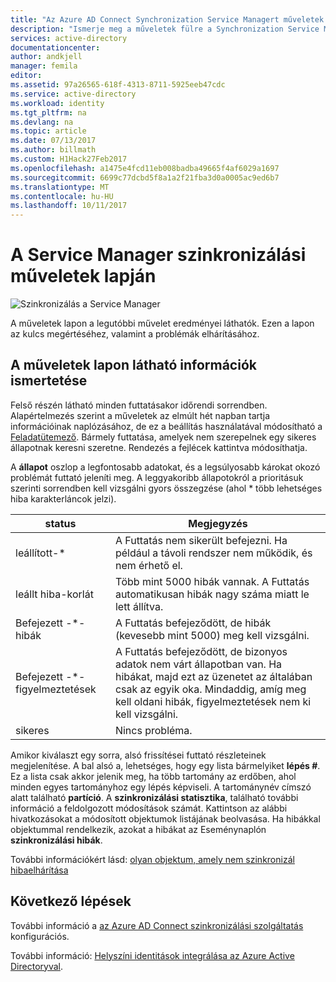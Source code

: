 ```yaml
---
title: "Az Azure AD Connect Synchronization Service Managert műveletek |} Microsoft Docs"
description: "Ismerje meg a műveletek fülre a Synchronization Service Managert, az Azure AD Connect."
services: active-directory
documentationcenter: 
author: andkjell
manager: femila
editor: 
ms.assetid: 97a26565-618f-4313-8711-5925eeb47cdc
ms.service: active-directory
ms.workload: identity
ms.tgt_pltfrm: na
ms.devlang: na
ms.topic: article
ms.date: 07/13/2017
ms.author: billmath
ms.custom: H1Hack27Feb2017
ms.openlocfilehash: a1475e4fcd11eb008badba49665f4af6029a1697
ms.sourcegitcommit: 6699c77dcbd5f8a1a2f21fba3d0a0005ac9ed6b7
ms.translationtype: MT
ms.contentlocale: hu-HU
ms.lasthandoff: 10/11/2017
---
```

# <a name="using-the-sync-service-manager-operations-tab"></a>A Service Manager szinkronizálási műveletek lapján

![Szinkronizálás a Service Manager](./media/active-directory-aadconnectsync-service-manager-ui/operations.png)

A műveletek lapon a legutóbbi művelet eredményei láthatók. Ezen a lapon az kulcs megértéséhez, valamint a problémák elhárításához.

## <a name="understand-the-information-visible-in-the-operations-tab"></a>A műveletek lapon látható információk ismertetése
Felső részén látható minden futtatásakor időrendi sorrendben. Alapértelmezés szerint a műveletek az elmúlt hét napban tartja információinak naplózásához, de ez a beállítás használatával módosítható a [Feladatütemező](active-directory-aadconnectsync-feature-scheduler.md). Bármely futtatása, amelyek nem szerepelnek egy sikeres állapotnak keresni szeretne. Rendezés a fejlécek kattintva módosíthatja.

A **állapot** oszlop a legfontosabb adatokat, és a legsúlyosabb károkat okozó problémát futtató jeleníti meg. A leggyakoribb állapotokról a prioritásuk szerinti sorrendben kell vizsgálni gyors összegzése (ahol * több lehetséges hiba karakterláncok jelzi).

| status | Megjegyzés |
| --- | --- |
| leállított-* |A Futtatás nem sikerült befejezni. Ha például a távoli rendszer nem működik, és nem érhető el. |
| leállt hiba-korlát |Több mint 5000 hibák vannak. A Futtatás automatikusan hibák nagy száma miatt le lett állítva. |
| Befejezett -\*-hibák |A Futtatás befejeződött, de hibák (kevesebb mint 5000) meg kell vizsgálni. |
| Befejezett -\*-figyelmeztetések |A Futtatás befejeződött, de bizonyos adatok nem várt állapotban van. Ha hibákat, majd ezt az üzenetet az általában csak az egyik oka. Mindaddig, amíg meg kell oldani hibák, figyelmeztetések nem ki kell vizsgálni. |
| sikeres |Nincs probléma. |

Amikor kiválaszt egy sorra, alsó frissítései futtató részleteinek megjelenítése. A bal alsó a, lehetséges, hogy egy lista bármelyiket **lépés #**. Ez a lista csak akkor jelenik meg, ha több tartomány az erdőben, ahol minden egyes tartományhoz egy lépés képviseli. A tartománynév címszó alatt található **partíció**. A **szinkronizálási statisztika**, található további információ a feldolgozott módosítások számát. Kattintson az alábbi hivatkozásokat a módosított objektumok listájának beolvasása. Ha hibákkal objektummal rendelkezik, azokat a hibákat az Eseménynaplón **szinkronizálási hibák**.

További információkért lásd: [olyan objektum, amely nem szinkronizál hibaelhárítása](active-directory-aadconnectsync-troubleshoot-object-not-syncing.md)

## <a name="next-steps"></a>Következő lépések
További információ a [az Azure AD Connect szinkronizálási szolgáltatás](active-directory-aadconnectsync-whatis.md) konfigurációs.

További információ: [Helyszíni identitások integrálása az Azure Active Directoryval](active-directory-aadconnect.md).
